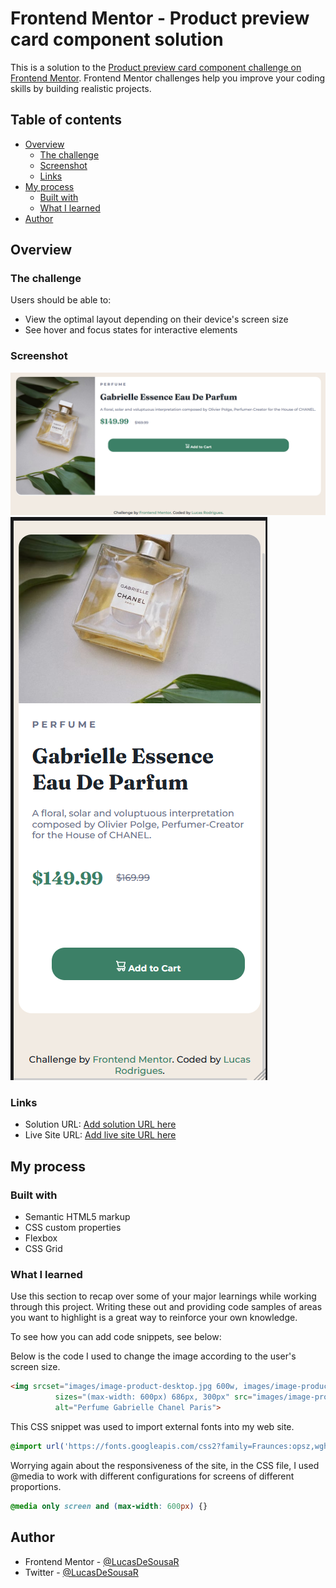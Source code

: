 # Frontend Mentor - Product preview card component solution

This is a solution to the [Product preview card component challenge on Frontend Mentor](https://www.frontendmentor.io/challenges/product-preview-card-component-GO7UmttRfa). Frontend Mentor challenges help you improve your coding skills by building realistic projects. 

## Table of contents

- [Overview](#overview)
  - [The challenge](#the-challenge)
  - [Screenshot](#screenshot)
  - [Links](#links)
- [My process](#my-process)
  - [Built with](#built-with)
  - [What I learned](#what-i-learned)
- [Author](#author)

## Overview

### The challenge

Users should be able to:

- View the optimal layout depending on their device's screen size
- See hover and focus states for interactive elements

### Screenshot

![](product-preview-card-component-main\images\screenshot-desktop.png)
![](product-preview-card-component-main\images\screenshot-mobile.png)

### Links

- Solution URL: [Add solution URL here](https://your-solution-url.com)
- Live Site URL: [Add live site URL here](https://your-live-site-url.com)

## My process

### Built with

- Semantic HTML5 markup
- CSS custom properties
- Flexbox
- CSS Grid

### What I learned

Use this section to recap over some of your major learnings while working through this project. Writing these out and providing code samples of areas you want to highlight is a great way to reinforce your own knowledge.

To see how you can add code snippets, see below:

Below is the code I used to change the image according to the user's screen size.
```html
<img srcset="images/image-product-desktop.jpg 600w, images/image-product-mobile.jpg 686w"
          sizes="(max-width: 600px) 686px, 300px" src="images/image-product-desktop.jpg"
          alt="Perfume Gabrielle Chanel Paris">
```

This CSS snippet was used to import external fonts into my web site.
```css
@import url('https://fonts.googleapis.com/css2?family=Fraunces:opsz,wght@9..144,700&family=Montserrat:wght@500;700&display=swap');
```

Worrying again about the responsiveness of the site, in the CSS file, I used @media to work with different configurations for screens of different proportions.
```css
@media only screen and (max-width: 600px) {}
```

## Author

- Frontend Mentor - [@LucasDeSousaR](https://www.frontendmentor.io/profile/LucasDeSousaR)
- Twitter - [@LucasDeSousaR](https://twitter.com/LucasDeSousaR)